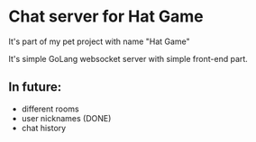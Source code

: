# Chat server for Hat Game

It's part of my pet project with name "Hat Game"

It's simple GoLang websocket server with simple front-end part. 

## In future:
- different rooms
- user nicknames (DONE)
- chat history
